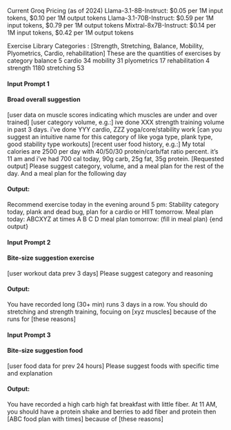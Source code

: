 

Current Groq Pricing (as of 2024)
Llama-3.1-8B-Instruct: $0.05 per 1M input tokens, $0.10 per 1M output tokens
Llama-3.1-70B-Instruct: $0.59 per 1M input tokens, $0.79 per 1M output tokens
Mixtral-8x7B-Instruct: $0.14 per 1M input tokens, $0.42 per 1M output tokens


Exercise Library Categories : [Strength, Stretching, Balance, Mobility, Plyometrics, Cardio, rehabilitation]
These are the quantities of exercises by category
    balance	5
    cardio	34
    mobility	31
    plyometrics	17
    rehabilitation	4
    strength	1180
    stretching	53

####
#### Input Prompt 1 
#### Broad overall suggestion
[user data on muscle scores indicating which muscles are under and over trained] 
[user category volume, e.g.:] 
    ive done XXX strength training volume in past 3 days. i’ve done YYY cardio, ZZZ yoga/core/stability work [can you suggest an intuitive name for this category of like yoga type, plank type, good stability type workouts]
[recent user food history, e.g.:]
    My total calories are 2500 per day with 40/50/30 protein/carb/fat ratio percent. it’s 11 am and i’ve had 700 cal today, 90g carb, 25g fat, 35g protein. 
[Requested output]
    Please suggest category, volume, and a meal plan for the rest of the day. And a meal plan for the following day 
#### Output:
Recommend exercise today in the evening around 5 pm: Stability category today, plank and dead bug, plan for a cardio or HIIT tomorrow. 
Meal plan today: ABCXYZ at times A B C D
meal plan tomorrow: (fill in meal plan)
{end output}

#### Input Prompt 2
#### Bite-size suggestion exercise
[user workout data prev 3 days]
Please suggest category and reasoning
#### Output:
You have recorded long (30+ min) runs 3 days in a row. You should do stretching and strength training, focuing on [xyz muscles] because of the runs for [these reasons]

#### Input Prompt 3
#### Bite-size suggestion food
[user food data for prev 24 hours]
Please suggest foods with specific time and explanation
#### Output:
You have recorded a high carb high fat breakfast with little fiber. At 11 AM, you should have a protein shake and berries to add fiber and protein then  [ABC food plan with times] because of [these reasons]